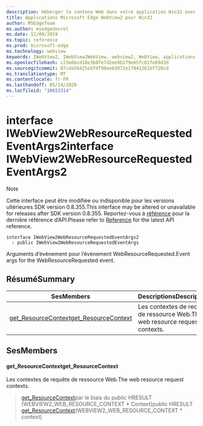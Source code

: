 ```yaml
---
description: Héberger le contenu Web dans votre application Win32 avec le contrôle Microsoft Edge WebView2
title: Applications Microsoft Edge WebView2 pour Win32
author: MSEdgeTeam
ms.author: msedgedevrel
ms.date: 12/09/2019
ms.topic: reference
ms.prod: microsoft-edge
ms.technology: webview
keywords: IWebView2, IWebView2WebView, webview2, WebView, applications Win32, Win32, Edge
ms.openlocfilehash: c23e6bcd18e3b0fe7d2ee9b279e65fc81fe89d3d
ms.sourcegitcommit: 07cda56425e5fdf90eeb3972e17041261bf720cd
ms.translationtype: MT
ms.contentlocale: fr-FR
ms.lasthandoff: 05/14/2020
ms.locfileid: "10653314"
---
```

# <span data-ttu-id="56429-104">interface IWebView2WebResourceRequestedEventArgs2</span><span class="sxs-lookup"><span data-stu-id="56429-104">interface IWebView2WebResourceRequestedEventArgs2</span></span> 

> [!NOTE]
> <span data-ttu-id="56429-105">Cette interface peut être modifiée ou indisponible pour les versions ultérieures SDK version 0.8.355.</span><span class="sxs-lookup"><span data-stu-id="56429-105">This interface may be altered or unavailable for releases after SDK version 0.8.355.</span></span> <span data-ttu-id="56429-106">Reportez-vous à [référence](../../../webview2-api-reference.md) pour la dernière référence d’API.</span><span class="sxs-lookup"><span data-stu-id="56429-106">Please refer to [Reference](../../../webview2-api-reference.md) for the latest API reference.</span></span>

```
interface IWebView2WebResourceRequestedEventArgs2
  : public IWebView2WebResourceRequestedEventArgs
```

<span data-ttu-id="56429-107">Arguments d’événement pour l’événement WebResourceRequested.</span><span class="sxs-lookup"><span data-stu-id="56429-107">Event args for the WebResourceRequested event.</span></span>

## <span data-ttu-id="56429-108">Résumé</span><span class="sxs-lookup"><span data-stu-id="56429-108">Summary</span></span>

 <span data-ttu-id="56429-109">Ses</span><span class="sxs-lookup"><span data-stu-id="56429-109">Members</span></span>                        | <span data-ttu-id="56429-110">Descriptions</span><span class="sxs-lookup"><span data-stu-id="56429-110">Descriptions</span></span>
--------------------------------|---------------------------------------------
[<span data-ttu-id="56429-111">get_ResourceContext</span><span class="sxs-lookup"><span data-stu-id="56429-111">get_ResourceContext</span></span>](#get_resourcecontext) | <span data-ttu-id="56429-112">Les contextes de requête de ressource Web.</span><span class="sxs-lookup"><span data-stu-id="56429-112">The web resource request contexts.</span></span>

## <span data-ttu-id="56429-113">Ses</span><span class="sxs-lookup"><span data-stu-id="56429-113">Members</span></span>

#### <span data-ttu-id="56429-114">get_ResourceContext</span><span class="sxs-lookup"><span data-stu-id="56429-114">get_ResourceContext</span></span> 

<span data-ttu-id="56429-115">Les contextes de requête de ressource Web.</span><span class="sxs-lookup"><span data-stu-id="56429-115">The web resource request contexts.</span></span>

> <span data-ttu-id="56429-116">[get_ResourceContext](#get_resourcecontext)par le biais du public HRESULT (WEBVIEW2_WEB_RESOURCE_CONTEXT \* Context)</span><span class="sxs-lookup"><span data-stu-id="56429-116">public HRESULT [get_ResourceContext](#get_resourcecontext)(WEBVIEW2_WEB_RESOURCE_CONTEXT \* context)</span></span>

